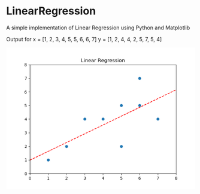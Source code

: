 # LinearRegression
A simple implementation of Linear Regression using Python and Matplotlib

Output for
x = [1, 2, 3, 4, 5, 5, 6, 6, 7]
y = [1, 2, 4, 4, 2, 5, 7, 5, 4]

![alt text](https://github.com/nilsonsales/LinearRegression/blob/master/example.png)
